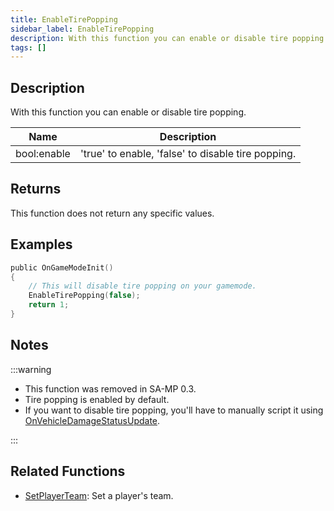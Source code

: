 ```yaml
---
title: EnableTirePopping
sidebar_label: EnableTirePopping
description: With this function you can enable or disable tire popping.
tags: []
---
```


## Description

With this function you can enable or disable tire popping.

| Name        | Description                                        |
| ----------- | -------------------------------------------------- |
| bool:enable | 'true' to enable, 'false' to disable tire popping. |

## Returns

This function does not return any specific values.

## Examples

```c
public OnGameModeInit()
{
    // This will disable tire popping on your gamemode.
    EnableTirePopping(false);
    return 1;
}
```

## Notes

:::warning

- This function was removed in SA-MP 0.3.
- Tire popping is enabled by default.
- If you want to disable tire popping, you'll have to manually script it using [OnVehicleDamageStatusUpdate](OnVehicleDamageStatusUpdate).

:::

## Related Functions

- [SetPlayerTeam](SetPlayerTeam): Set a player's team.
